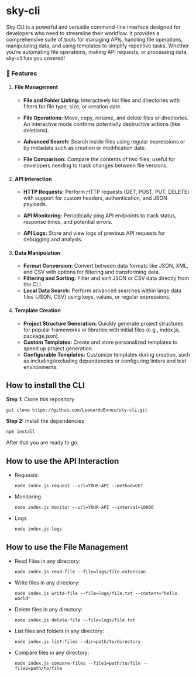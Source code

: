 # sky-cli
Sky CLI is a powerful and versatile command-line interface designed for developers who need to streamline their workflow. It provides a comprehensive suite of tools for managing APIs, handling file operations, manipulating data, and using templates to simplify repetitive tasks. Whether you’re automating file operations, making API requests, or processing data, sky-cli has you covered!

### 🚀 Features
1. #### File Management
    - **File and Folder Listing:** Interactively list files and directories with filters for file type, size, or creation date.

    - **File Operations:** Move, copy, rename, and delete files or directories. An interactive mode confirms potentially destructive actions (like deletions).

    - **Advanced Search:** Search inside files using regular expressions or by metadata such as creation or modification date.
    
    - **File Comparison:** Compare the contents of two files, useful for developers needing to track changes between file versions.

2. #### API Interaction
    - **HTTP Requests:** Perform HTTP requests (GET, POST, PUT, DELETE) with support for custom headers, authentication, and JSON payloads.

    - **API Monitoring:** Periodically ping API endpoints to track status, response times, and potential errors.

    - **API Logs:** Store and view logs of previous API requests for debugging and analysis.
3. #### Data Manipulation
    - **Format Conversion:** Convert between data formats like JSON, XML, and CSV with options for filtering and transforming data.
    - **Filtering and Sorting:** Filter and sort JSON or CSV data directly from the CLI.
    - **Local Data Search:** Perform advanced searches within large data files (JSON, CSV) using keys, values, or regular expressions.
4. #### Template Creation
    - **Project Structure Generation:** Quickly generate project structures for popular frameworks or libraries with initial files (e.g., index.js, package.json).
    - **Custom Templates:** Create and store personalized templates to speed up project generation.
    - **Configurable Templates:** Customize templates during creation, such as including/excluding dependencies or configuring linters and test environments.

## How to install the CLI
**Step 1:** Clone this repository
```
git clone https://github.com/LeonardoEnnes/sky-cli.git
```

**Step 2:** Install the dependencies
```
npm install
```

After that you are ready to go.
## How to use the API Interaction

- Requests: 
    ```
    node index.js request --url=YOUR-API --method=GET
    ```

- Monitoring
    ```
    node index.js monitor --url=YOUR-API --interval=10000
    ```

- Logs
    ```
    node index.js logs
    ```

## How to use the File Management

- Read Files in any directory: 

    ```
    node index.js read-file --file=logs/file.extension
    ```

- Write files in any directory:

    ```
    node index.js write-file --file=logs/file.txt --content="hello world"
    ```

- Delete files in any directory:

    ```
    node index.js delete-file --file=logs/file.txt
    ```

- List files and folders in any directory:

    ```
    node index.js list-files --dir=path/to/directory
    ```
- Compare files in any directory:

    ```
    node index.js compare-files --file1=path/to/file --file2=path/to/file 
    ```